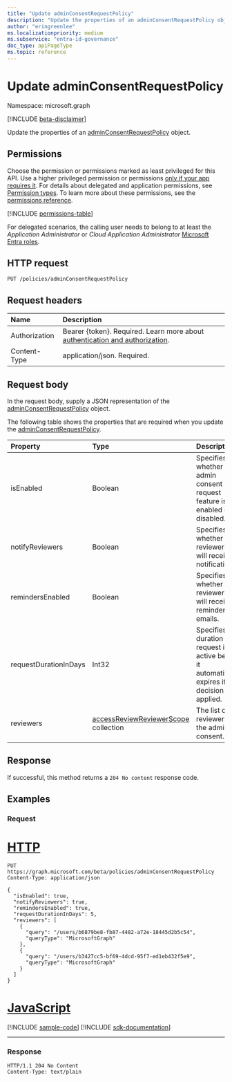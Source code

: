 ```yaml
---
title: "Update adminConsentRequestPolicy"
description: "Update the properties of an adminConsentRequestPolicy object."
author: "eringreenlee"
ms.localizationpriority: medium
ms.subservice: "entra-id-governance"
doc_type: apiPageType
ms.topic: reference
---
```


# Update adminConsentRequestPolicy
Namespace: microsoft.graph

[!INCLUDE [beta-disclaimer](../../includes/beta-disclaimer.md)]

Update the properties of an [adminConsentRequestPolicy](../resources/adminconsentrequestpolicy.md) object.

## Permissions
Choose the permission or permissions marked as least privileged for this API. Use a higher privileged permission or permissions [only if your app requires it](/graph/permissions-overview#best-practices-for-using-microsoft-graph-permissions). For details about delegated and application permissions, see [Permission types](/graph/permissions-overview#permission-types). To learn more about these permissions, see the [permissions reference](/graph/permissions-reference).

<!-- { "blockType": "permissions", "name": "adminconsentrequestpolicy_update" } -->
[!INCLUDE [permissions-table](../includes/permissions/adminconsentrequestpolicy-update-permissions.md)]

For delegated scenarios, the calling user needs to belong to at least the *Application Administrator* or *Cloud Application Administrator* [Microsoft Entra roles](/entra/identity/role-based-access-control/permissions-reference?toc=%2Fgraph%2Ftoc.json).

## HTTP request

<!-- {
  "blockType": "ignored"
}
-->
``` http
PUT /policies/adminConsentRequestPolicy 
```

## Request headers
|Name|Description|
|:---|:---|
|Authorization|Bearer {token}. Required. Learn more about [authentication and authorization](/graph/auth/auth-concepts).|
|Content-Type|application/json. Required.|

## Request body
In the request body, supply a JSON representation of the [adminConsentRequestPolicy](../resources/adminconsentrequestpolicy.md) object.

The following table shows the properties that are required when you update the [adminConsentRequestPolicy](../resources/adminconsentrequestpolicy.md).

|Property|Type|Description|
|:---|:---|:---|
|isEnabled|Boolean|Specifies whether the admin consent request feature is enabled or disabled.|
|notifyReviewers|Boolean|Specifies whether reviewers will receive notifications.|
|remindersEnabled|Boolean|Specifies whether reviewers will receive reminder emails.|
|requestDurationInDays|Int32|Specifies the duration the request is active before it automatically expires if no decision is applied.|
|reviewers|[accessReviewReviewerScope](../resources/accessreviewreviewerscope.md) collection|The list of reviewers for the admin consent.|



## Response

If successful, this method returns a `204 No content` response code.

## Examples

### Request

# [HTTP](#tab/http)
<!-- {
  "blockType": "request",
  "name": "update_adminconsentrequestpolicy"
}
-->
``` http
PUT https://graph.microsoft.com/beta/policies/adminConsentRequestPolicy 
Content-Type: application/json

{
  "isEnabled": true,
  "notifyReviewers": true,
  "remindersEnabled": true,
  "requestDurationInDays": 5,
  "reviewers": [
    {
      "query": "/users/b6879be8-fb87-4482-a72e-18445d2b5c54",
      "queryType": "MicrosoftGraph"
    },
    {
      "query": "/users/b3427cc5-bf69-4dcd-95f7-ed1eb432f5e9",
      "queryType": "MicrosoftGraph"
    }
  ]
}
```

# [JavaScript](#tab/javascript)
[!INCLUDE [sample-code](../includes/snippets/javascript/update-adminconsentrequestpolicy-javascript-snippets.md)]
[!INCLUDE [sdk-documentation](../includes/snippets/snippets-sdk-documentation-link.md)]

---

### Response
<!-- {
  "blockType": "response",
  "truncated": true
}
-->
``` http
HTTP/1.1 204 No Content
Content-Type: text/plain
```
